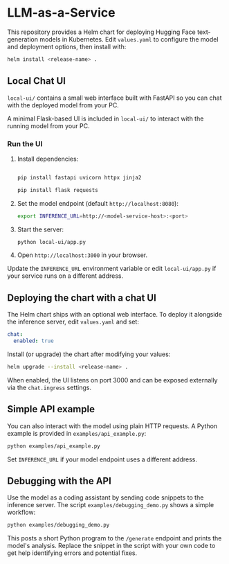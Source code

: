 # LLM-as-a-Service

This repository provides a Helm chart for deploying Hugging Face text-generation models in Kubernetes. Edit `values.yaml` to configure the model and deployment options, then install with:

```bash
helm install <release-name> .
```

## Local Chat UI

`local-ui/` contains a small web interface built with FastAPI so you can chat with the deployed model from your PC.

A minimal Flask-based UI is included in `local-ui/` to interact with the running model from your PC.

### Run the UI
1. Install dependencies:
   ```bash

   pip install fastapi uvicorn httpx jinja2

   pip install flask requests

   ```
2. Set the model endpoint (default `http://localhost:8080`):
   ```bash
   export INFERENCE_URL=http://<model-service-host>:<port>
   ```
3. Start the server:
   ```bash
   python local-ui/app.py
   ```
4. Open `http://localhost:3000` in your browser.

Update the `INFERENCE_URL` environment variable or edit `local-ui/app.py` if your service runs on a different address.

## Deploying the chart with a chat UI

The Helm chart ships with an optional web interface. To deploy it alongside the
inference server, edit `values.yaml` and set:

```yaml
chat:
  enabled: true
```

Install (or upgrade) the chart after modifying your values:

```bash
helm upgrade --install <release-name> .
```

When enabled, the UI listens on port 3000 and can be exposed externally via the
`chat.ingress` settings.


## Simple API example
You can also interact with the model using plain HTTP requests. A Python example is provided in `examples/api_example.py`:

```bash
python examples/api_example.py
```

Set `INFERENCE_URL` if your model endpoint uses a different address.

## Debugging with the API
Use the model as a coding assistant by sending code snippets to the inference
server. The script `examples/debugging_demo.py` shows a simple workflow:

```bash
python examples/debugging_demo.py
```

This posts a short Python program to the `/generate` endpoint and prints the
model's analysis. Replace the snippet in the script with your own code to get
help identifying errors and potential fixes.

